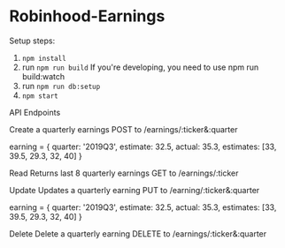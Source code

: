# Robinhood-Earnings

Setup steps:
1. `npm install`
2. run `npm run build`
If you're developing, you need to use npm run build:watch
3. run `npm run db:setup`
4. `npm start`


API Endpoints

Create a quarterly earnings
POST to /earnings/:ticker&:quarter

earning = {
    quarter: '2019Q3',
    estimate: 32.5,
    actual: 35.3,
    estimates: [33, 39.5, 29.3, 32, 40]
}

Read
Returns last 8 quarterly earnings
GET to /earnings/:ticker

Update
Updates a quarterly earning
PUT to /earning/:ticker&:quarter

earning = {
    quarter: '2019Q3',
    estimate: 32.5,
    actual: 35.3,
    estimates: [33, 39.5, 29.3, 32, 40]
}

Delete
Delete a quarterly earning
DELETE to /earnings/:ticker&:quarter